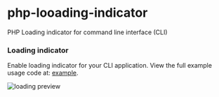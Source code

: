# php-looading-indicator
PHP Loading indicator for command line interface (CLI)

### Loading indicator

Enable loading indicator for your CLI application. 
View the full example usage code at: [example](https://github.com/ed9/php-indicators/blob/master/examples/loading.php).

![loading preview](https://s3.eu-west-2.amazonaws.com/ed9/github/php-indicators/loading-example-preview.png)

